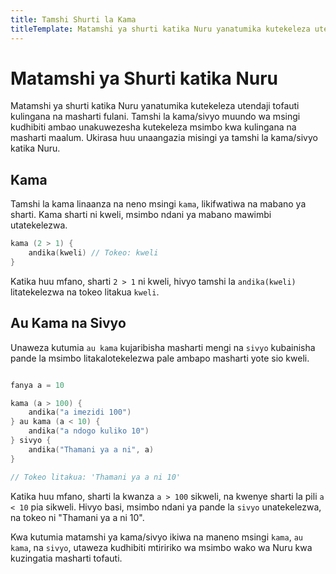 ```yaml
---
title: Tamshi Shurti la Kama
titleTemplate: Matamshi ya shurti katika Nuru yanatumika kutekeleza utendaji tofauti kulingana na masharti fulani
---
```


# Matamshi ya Shurti katika Nuru

Matamshi ya shurti katika Nuru yanatumika kutekeleza utendaji tofauti kulingana na masharti fulani. Tamshi la kama/sivyo muundo wa msingi kudhibiti ambao unakuwezesha kutekeleza msimbo kwa kulingana na masharti maalum. Ukirasa huu unaangazia misingi ya tamshi la kama/sivyo katika Nuru.

## Kama

Tamshi la kama linaanza na neno msingi `kama`, likifwatiwa na mabano ya sharti. Kama sharti ni kweli, msimbo ndani ya mabano mawimbi utatekelezwa.

```go
kama (2 > 1) {
    andika(kweli) // Tokeo: kweli
}
```

Katika huu mfano, sharti `2 > 1` ni kweli, hivyo tamshi la `andika(kweli)` litatekelezwa na tokeo litakua `kweli`.

## Au Kama na Sivyo

Unaweza kutumia `au kama` kujaribisha masharti mengi na `sivyo` kubainisha pande la msimbo litakalotekelezwa pale ambapo masharti yote sio kweli.

```go

fanya a = 10

kama (a > 100) {
    andika("a imezidi 100")
} au kama (a < 10) {
    andika("a ndogo kuliko 10")
} sivyo {
    andika("Thamani ya a ni", a)
}

// Tokeo litakua: 'Thamani ya a ni 10'
```

Katika huu mfano, sharti la kwanza `a > 100` sikweli, na kwenye sharti la pili `a < 10` pia sikweli. Hivyo basi, msimbo ndani ya pande la `sivyo` unatekelezwa, na tokeo ni "Thamani ya a ni 10".

Kwa kutumia matamshi ya kama/sivyo ikiwa na maneno msingi `kama`, `au kama`, na `sivyo`, utaweza kudhibiti mtiririko wa msimbo wako wa Nuru kwa kuzingatia masharti tofauti.

